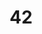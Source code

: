 ---
title: "42"
imageurl: "../src/content/thumbnail/42.webp"
dwnurl: "https://imgs1.thamizhnation.org/42.jpg"
tags: ['thalaivar']
---